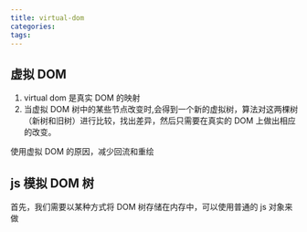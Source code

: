 ```yaml
---
title: virtual-dom
categories:
tags:
---
```


## 虚拟 DOM

1. virtual dom 是真实 DOM 的映射
2. 当虚拟 DOM 树中的某些节点改变时,会得到一个新的虚拟树，算法对这两棵树（新树和旧树）进行比较，找出差异，然后只需要在真实的 DOM 上做出相应的改变。

使用虚拟 DOM 的原因，减少回流和重绘

## js 模拟 DOM 树

首先，我们需要以某种方式将 DOM 树存储在内存中，可以使用普通的 js 对象来做
